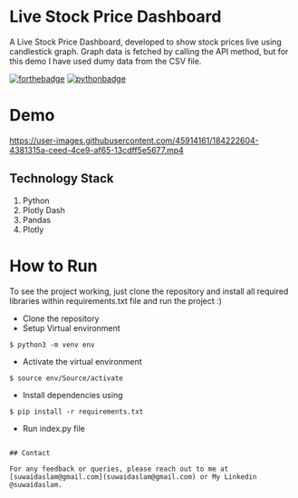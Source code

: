 # Live Stock Price Dashboard
A Live Stock Price Dashboard, developed to show stock prices live using candlestick graph. Graph data is fetched by calling the API method, but for this demo I have used dumy data from the CSV file.

[![forthebadge](https://forthebadge.com/images/badges/built-with-love.svg)](https://forthebadge.com)
[![pythonbadge](https://forthebadge.com/images/badges/made-with-python.svg)](https://forthebadge.com)

# Demo

https://user-images.githubusercontent.com/45914161/184222604-4381315a-ceed-4ce9-af65-13cdff5e5677.mp4


## Technology Stack 

1. Python 
2. Plotly Dash 
3. Pandas
4. Plotly

# How to Run

To see the project working, just clone the repository and install all required libraries within requirements.txt file and run the project :)

- Clone the repository
- Setup Virtual environment
```
$ python3 -m venv env
```
- Activate the virtual environment
```
$ source env/Source/activate
```
- Install dependencies using
```
$ pip install -r requirements.txt
```
- Run index.py file
```

## Contact

For any feedback or queries, please reach out to me at [suwaidaslam@gmail.com](suwaidaslam@gmail.com) or My Linkedin @suwaidaslam.
